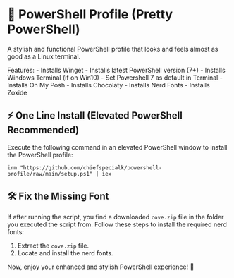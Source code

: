 # 🎨 PowerShell Profile (Pretty PowerShell)

A stylish and functional PowerShell profile that looks and feels almost as good as a Linux terminal.

Features:
    - Installs Winget
    - Installs latest PowerShell version (7+)
    - Installs Windows Terminal (if on Win10)
    - Set Powershell 7 as default in Terminal
    - Installs Oh My Posh
    - Installs Chocolaty
    - Installs Nerd Fonts
    - Installs Zoxide
    
## ⚡ One Line Install (Elevated PowerShell Recommended)

Execute the following command in an elevated PowerShell window to install the PowerShell profile:

```
irm "https://github.com/chiefspecialk/powershell-profile/raw/main/setup.ps1" | iex
```

## 🛠️ Fix the Missing Font

If after running the script, you find a downloaded `cove.zip` file in the folder you executed the script from. Follow these steps to install the required nerd fonts:

1. Extract the `cove.zip` file.
2. Locate and install the nerd fonts.

Now, enjoy your enhanced and stylish PowerShell experience! 🚀
